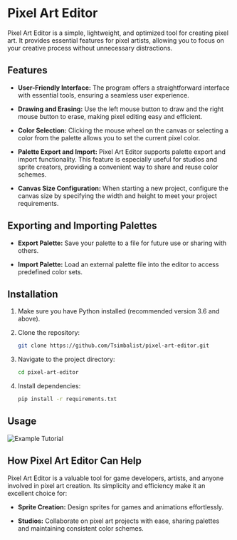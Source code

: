# Pixel Art Editor

Pixel Art Editor is a simple, lightweight, and optimized tool for creating pixel art. It provides essential features for pixel artists, allowing you to focus on your creative process without unnecessary distractions.

## Features

- **User-Friendly Interface:** The program offers a straightforward interface with essential tools, ensuring a seamless user experience.

- **Drawing and Erasing:** Use the left mouse button to draw and the right mouse button to erase, making pixel editing easy and efficient.

- **Color Selection:** Clicking the mouse wheel on the canvas or selecting a color from the palette allows you to set the current pixel color.

- **Palette Export and Import:** Pixel Art Editor supports palette export and import functionality. This feature is especially useful for studios and sprite creators, providing a convenient way to share and reuse color schemes.

- **Canvas Size Configuration:** When starting a new project, configure the canvas size by specifying the width and height to meet your project requirements.

## Exporting and Importing Palettes

- **Export Palette:** Save your palette to a file for future use or sharing with others.

- **Import Palette:** Load an external palette file into the editor to access predefined color sets.

## Installation
1. Make sure you have Python installed (recommended version 3.6 and above).
2. Clone the repository:

    ```bash
    git clone https://github.com/Tsimbalist/pixel-art-editor.git
    ```

3. Navigate to the project directory:

    ```bash
    cd pixel-art-editor
    ```

4. Install dependencies:

    ```bash
    pip install -r requirements.txt
    ```

## Usage
![Example Tutorial](tutorial.gif)

## How Pixel Art Editor Can Help

Pixel Art Editor is a valuable tool for game developers, artists, and anyone involved in pixel art creation. Its simplicity and efficiency make it an excellent choice for:

- **Sprite Creation:** Design sprites for games and animations effortlessly.

- **Studios:** Collaborate on pixel art projects with ease, sharing palettes and maintaining consistent color schemes.
